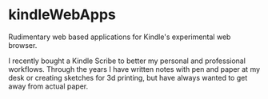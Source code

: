 # kindleWebApps
Rudimentary web based applications for Kindle's experimental web browser.

I recently bought a Kindle Scribe to better my personal and professional 
workflows.  Through the years I have written notes with pen and paper 
at my desk or creating sketches for 3d printing, but have always 
wanted to get away from actual paper.
